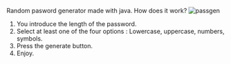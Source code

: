Random pasword generator made with java. How does it work?
![passgen](https://github.com/user-attachments/assets/61977d3a-67d8-4fd9-9ea0-c4b47e1b0789)

1. You introduce the length of the password.
2. Select at least one of the four options : Lowercase, uppercase, numbers, symbols.
3. Press the generate button.
4. Enjoy.
